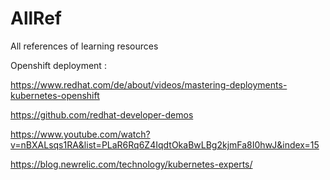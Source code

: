 # AllRef
All references of learning resources

Openshift deployment :

https://www.redhat.com/de/about/videos/mastering-deployments-kubernetes-openshift

https://github.com/redhat-developer-demos

https://www.youtube.com/watch?v=nBXALsqs1RA&list=PLaR6Rq6Z4IqdtOkaBwLBg2kjmFa8I0hwJ&index=15

https://blog.newrelic.com/technology/kubernetes-experts/

